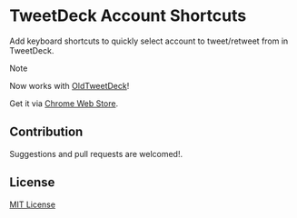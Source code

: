 # TweetDeck Account Shortcuts

Add keyboard shortcuts to quickly select account to tweet/retweet from in TweetDeck.

> [!NOTE]
> Now works with [OldTweetDeck](https://github.com/dimdenGD/OldTweetDeck)!

Get it via [Chrome Web Store](https://chrome.google.com/webstore/detail/tweetdeck-account-shortcu/jhclgjipjcengbapikaenmopdinlnpin).

## Contribution

Suggestions and pull requests are welcomed!.

## License

[MIT License](./LICENSE)
